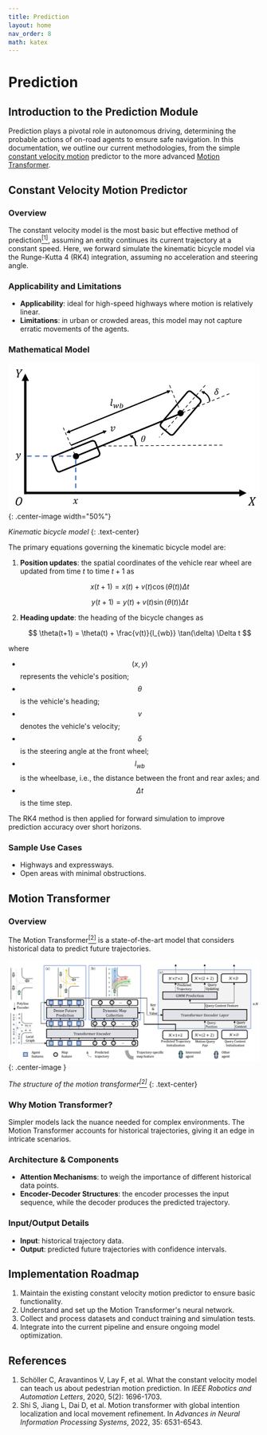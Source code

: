 ```yaml
---
title: Prediction
layout: home
nav_order: 8
math: katex
---
```


# Prediction

## Introduction to the Prediction Module

Prediction plays a pivotal role in autonomous driving, determining the probable actions of on-road agents to ensure safe navigation. 
In this documentation, we outline our current methodologies, from the simple [constant velocity motion](#CVM) predictor to the more advanced [Motion Transformer](#MT).


## Constant Velocity Motion Predictor<a name="CVM"/>

### Overview
The constant velocity model is the most basic but effective method of prediction<a href="#ref1"><sup>[1]</sup></a>, assuming an entity continues its current trajectory at a constant speed. 
Here, we forward simulate the kinematic bicycle model via the Runge-Kutta 4 (RK4) integration, assuming no acceleration and steering angle.


### Applicability and Limitations
- **Applicability**: ideal for high-speed highways where motion is relatively linear.
- **Limitations**: in urban or crowded areas, this model may not capture erratic movements of the agents.

### Mathematical Model
![kine_bicycle_model](../../assets/kine_bicycle_model.png){: .center-image width="50%"}

*Kinematic bicycle model*
{: .text-center}

The primary equations governing the kinematic bicycle model are:

1. **Position updates**: the spatial coordinates of the vehicle rear wheel are updated from time $t$ to time $t + 1$ as  
   
    $$ x(t+1) = x(t) + v(t) \cos(\theta(t)) \Delta t $$

    $$ y(t+1) = y(t) + v(t) \sin(\theta(t)) \Delta t $$

2. **Heading update**: the heading of the bicycle changes as
   
    $$ \theta(t+1) = \theta(t) + \frac{v(t)}{l_{wb}} \tan(\delta) \Delta t $$

where
- $$ (x, y) $$ represents the vehicle's position;
- $$ \theta $$ is the vehicle's heading;
- $$ v $$ denotes the vehicle's velocity;
- $$ \delta $$ is the steering angle at the front wheel;
- $$ l_{wb} $$ is the wheelbase, i.e., the distance between the front and rear axles; and
- $$ \Delta t $$ is the time step.

The RK4 method is then applied for forward simulation to improve prediction accuracy over short horizons.


### Sample Use Cases
- Highways and expressways.
- Open areas with minimal obstructions.


## Motion Transformer<a name="MT"/>

### Overview
The Motion Transformer<a href="#ref2"><sup>[2]</sup></a> is a state-of-the-art model that considers historical data to predict future trajectories.

![motion_transformer](../../assets/motion_transformer.png){: .center-image }

*The structure of the motion transformer<a href="#ref2"><sup>[2]</sup></a>*
{: .text-center}

### Why Motion Transformer?
Simpler models lack the nuance needed for complex environments. 
The Motion Transformer accounts for historical trajectories, giving it an edge in intricate scenarios.

### Architecture & Components
- **Attention Mechanisms**: to weigh the importance of different historical data points.
- **Encoder-Decoder Structures**: the encoder processes the input sequence, while the decoder produces the predicted trajectory.

### Input/Output Details
- **Input**: historical trajectory data.
- **Output**: predicted future trajectories with confidence intervals.

## Implementation Roadmap
1. Maintain the existing constant velocity motion predictor to ensure basic functionality.
2. Understand and set up the Motion Transformer's neural network.
3. Collect and process datasets and conduct training and simulation tests.
4. Integrate into the current pipeline and ensure ongoing model optimization.


## References
<ol>
    <li id="ref1">Schöller C, Aravantinos V, Lay F, et al. What the constant velocity model can teach us about pedestrian motion prediction. In <i>IEEE Robotics and Automation Letters</i>, 2020, 5(2): 1696-1703.</li>
    <li id="ref2">Shi S, Jiang L, Dai D, et al. Motion transformer with global intention localization and local movement refinement. In <i>Advances in Neural Information Processing Systems</i>, 2022, 35: 6531-6543.</li>
</ol>
